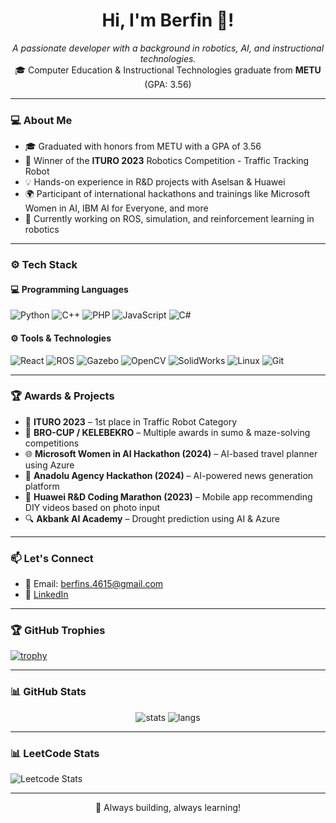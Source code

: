 <h1 align="center"> Hi, I'm Berfin 👋! </h1>
<p align="center">
  <i>A passionate developer with a background in robotics, AI, and instructional technologies.</i><br/>
  🎓 Computer Education & Instructional Technologies graduate from <b>METU</b> (GPA: 3.56)
</p>

---

### 💻 About Me

- 🎓 Graduated with honors from METU with a GPA of 3.56  
- 🤖 Winner of the **ITURO 2023** Robotics Competition - Traffic Tracking Robot  
- 💡 Hands-on experience in R&D projects with Aselsan & Huawei  
- 🌍 Participant of international hackathons and trainings like Microsoft Women in AI, IBM AI for Everyone, and more  
- 🔬 Currently working on ROS, simulation, and reinforcement learning in robotics  

---


### ⚙️ Tech Stack

#### 💻 Programming Languages
![Python](https://img.shields.io/badge/Python-3776AB?style=flat&logo=python&logoColor=white)
![C++](https://img.shields.io/badge/C++-00599C?style=flat&logo=c%2B%2B&logoColor=white)
![PHP](https://img.shields.io/badge/PHP-777BB4?style=flat&logo=php&logoColor=white)
![JavaScript](https://img.shields.io/badge/JavaScript-F7DF1E?style=flat&logo=javascript&logoColor=black)
![C#](https://img.shields.io/badge/C%23-68217A?style=flat&logo=csharp&logoColor=white)

#### ⚙️ Tools & Technologies
![React](https://img.shields.io/badge/React-61DAFB?style=flat&logo=react&logoColor=black)
![ROS](https://img.shields.io/badge/ROS-22314E?style=flat&logo=ros&logoColor=white)
![Gazebo](https://img.shields.io/badge/Gazebo-000000?style=flat)
![OpenCV](https://img.shields.io/badge/OpenCV-5C3EE8?style=flat&logo=opencv&logoColor=white)
![SolidWorks](https://img.shields.io/badge/SolidWorks-E31225?style=flat)
![Linux](https://img.shields.io/badge/Linux-FCC624?style=flat&logo=linux&logoColor=black)
![Git](https://img.shields.io/badge/Git-F05032?style=flat&logo=git&logoColor=white)

---

### 🏆 Awards & Projects

- 🥇 **ITURO 2023** – 1st place in Traffic Robot Category  
- 🥇 **BRO-CUP / KELEBEKRO** – Multiple awards in sumo & maze-solving competitions  
- 🌐 **Microsoft Women in AI Hackathon (2024)** – AI-based travel planner using Azure  
- 📰 **Anadolu Agency Hackathon (2024)** – AI-powered news generation platform  
- 📱 **Huawei R&D Coding Marathon (2023)** – Mobile app recommending DIY videos based on photo input  
- 🔍 **Akbank AI Academy** – Drought prediction using AI & Azure  

---

### 📫 Let's Connect

- 📩 Email: [berfins.4615@gmail.com](mailto:berfins.4615@gmail.com)  
- 💼 [LinkedIn](https://www.linkedin.com/in/berfin-s%C3%BCnnetcio%C4%9Flu-4ab9681b3/)  

---

### 🏆 GitHub Trophies

[![trophy](https://github-profile-trophy.vercel.app/?username=Berfin4615&theme=radical&column=4&margin-w=15&margin-h=15)](https://github.com/ryo-ma/github-profile-trophy)

---

### 📊 GitHub Stats

<p align="center">
  <img src="https://github-readme-stats.vercel.app/api?username=Berfin4615&show_icons=true&theme=radical" alt="stats"/>
  <img src="https://github-readme-stats.vercel.app/api/top-langs/?username=Berfin4615&layout=compact&theme=radical" alt="langs"/>
</p>

---

### 📊 LeetCode Stats

![Leetcode Stats](https://leetcard.jacoblin.cool/user4150sX?theme=dark&font=Ubuntu&ext=heatmap)

---

<p align="center">🚀 Always building, always learning!</p>
